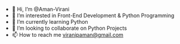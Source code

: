 - 👋 Hi, I’m @Aman-Virani
- 👀 I’m interested in Front-End Development & Python Programming
- 🌱 I’m currently learning Python
- 💞️ I’m looking to collaborate on Python Projects
- 📫 How to reach me viranipaman@gmail.com

<!---
Aman-Virani/Aman-Virani is a ✨ special ✨ repository because its `README.md` (this file) appears on your GitHub profile.
You can click the Preview link to take a look at your changes.
--->
